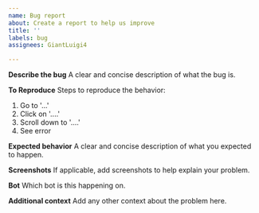 ```yaml
---
name: Bug report
about: Create a report to help us improve
title: ''
labels: bug
assignees: GiantLuigi4

---
```


**Describe the bug**
A clear and concise description of what the bug is.

**To Reproduce**
Steps to reproduce the behavior:
1. Go to '...'
2. Click on '....'
3. Scroll down to '....'
4. See error

**Expected behavior**
A clear and concise description of what you expected to happen.

**Screenshots**
If applicable, add screenshots to help explain your problem.

**Bot**
Which bot is this happening on.

**Additional context**
Add any other context about the problem here.

